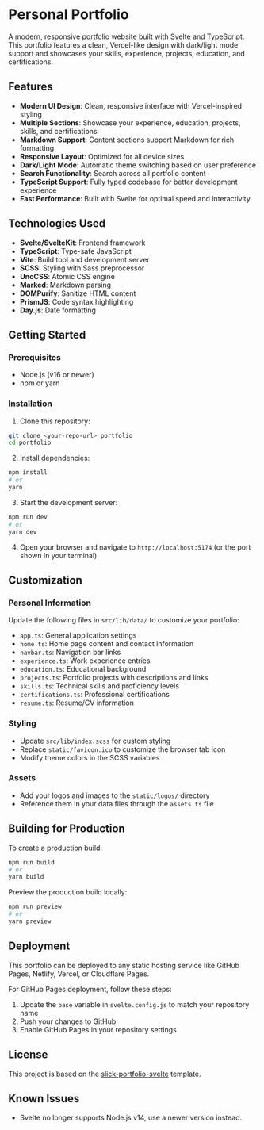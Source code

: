 # Personal Portfolio

A modern, responsive portfolio website built with Svelte and TypeScript. This portfolio features a clean, Vercel-like design with dark/light mode support and showcases your skills, experience, projects, education, and certifications.

## Features

- **Modern UI Design**: Clean, responsive interface with Vercel-inspired styling
- **Multiple Sections**: Showcase your experience, education, projects, skills, and certifications
- **Markdown Support**: Content sections support Markdown for rich formatting
- **Responsive Layout**: Optimized for all device sizes
- **Dark/Light Mode**: Automatic theme switching based on user preference
- **Search Functionality**: Search across all portfolio content
- **TypeScript Support**: Fully typed codebase for better development experience
- **Fast Performance**: Built with Svelte for optimal speed and interactivity

## Technologies Used

- **Svelte/SvelteKit**: Frontend framework
- **TypeScript**: Type-safe JavaScript
- **Vite**: Build tool and development server
- **SCSS**: Styling with Sass preprocessor
- **UnoCSS**: Atomic CSS engine
- **Marked**: Markdown parsing
- **DOMPurify**: Sanitize HTML content
- **PrismJS**: Code syntax highlighting
- **Day.js**: Date formatting

## Getting Started

### Prerequisites

- Node.js (v16 or newer)
- npm or yarn

### Installation

1. Clone this repository:

```bash
git clone <your-repo-url> portfolio
cd portfolio
```

2. Install dependencies:

```bash
npm install
# or
yarn
```

3. Start the development server:

```bash
npm run dev
# or
yarn dev
```

4. Open your browser and navigate to `http://localhost:5174` (or the port shown in your terminal)

## Customization

### Personal Information

Update the following files in `src/lib/data/` to customize your portfolio:

- `app.ts`: General application settings
- `home.ts`: Home page content and contact information
- `navbar.ts`: Navigation bar links
- `experience.ts`: Work experience entries
- `education.ts`: Educational background
- `projects.ts`: Portfolio projects with descriptions and links
- `skills.ts`: Technical skills and proficiency levels
- `certifications.ts`: Professional certifications
- `resume.ts`: Resume/CV information

### Styling

- Update `src/lib/index.scss` for custom styling
- Replace `static/favicon.ico` to customize the browser tab icon
- Modify theme colors in the SCSS variables

### Assets

- Add your logos and images to the `static/logos/` directory
- Reference them in your data files through the `assets.ts` file

## Building for Production

To create a production build:

```bash
npm run build
# or
yarn build
```

Preview the production build locally:

```bash
npm run preview
# or
yarn preview
```

## Deployment

This portfolio can be deployed to any static hosting service like GitHub Pages, Netlify, Vercel, or Cloudflare Pages.

For GitHub Pages deployment, follow these steps:

1. Update the `base` variable in `svelte.config.js` to match your repository name
2. Push your changes to GitHub
3. Enable GitHub Pages in your repository settings

## License

This project is based on the [slick-portfolio-svelte](https://github.com/RiadhAdrani/slick-portfolio-svelte) template.

## Known Issues

- Svelte no longer supports Node.js v14, use a newer version instead.
